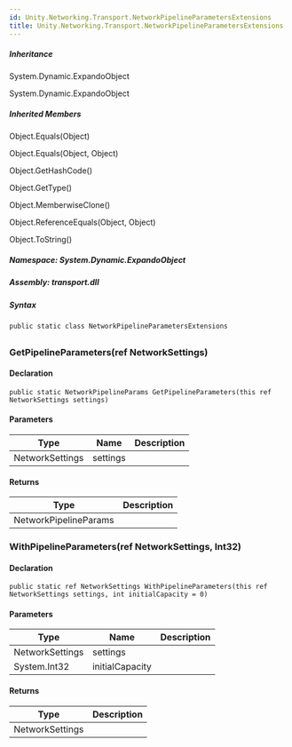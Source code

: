 ```yaml
---  
id: Unity.Networking.Transport.NetworkPipelineParametersExtensions  
title: Unity.Networking.Transport.NetworkPipelineParametersExtensions  
---
```


<div class="markdown level0 summary">

</div>

<div class="markdown level0 conceptual">

</div>

<div class="inheritance">

##### Inheritance

<div class="level0">

System.Dynamic.ExpandoObject

</div>

<div class="level1">

System.Dynamic.ExpandoObject

</div>

</div>

<div class="inheritedMembers">

##### Inherited Members

<div>

Object.Equals(Object)

</div>

<div>

Object.Equals(Object, Object)

</div>

<div>

Object.GetHashCode()

</div>

<div>

Object.GetType()

</div>

<div>

Object.MemberwiseClone()

</div>

<div>

Object.ReferenceEquals(Object, Object)

</div>

<div>

Object.ToString()

</div>

</div>

##### **Namespace**: System.Dynamic.ExpandoObject

##### **Assembly**: transport.dll

##### Syntax

``` lang-csharp
public static class NetworkPipelineParametersExtensions
```

## 

### GetPipelineParameters(ref NetworkSettings)

<div class="markdown level1 summary">

</div>

<div class="markdown level1 conceptual">

</div>

#### Declaration

``` lang-csharp
public static NetworkPipelineParams GetPipelineParameters(this ref NetworkSettings settings)
```

#### Parameters

| Type            | Name     | Description |
|-----------------|----------|-------------|
| NetworkSettings | settings |             |

#### Returns

| Type                  | Description |
|-----------------------|-------------|
| NetworkPipelineParams |             |

### WithPipelineParameters(ref NetworkSettings, Int32)

<div class="markdown level1 summary">

</div>

<div class="markdown level1 conceptual">

</div>

#### Declaration

``` lang-csharp
public static ref NetworkSettings WithPipelineParameters(this ref NetworkSettings settings, int initialCapacity = 0)
```

#### Parameters

| Type            | Name            | Description |
|-----------------|-----------------|-------------|
| NetworkSettings | settings        |             |
| System.Int32    | initialCapacity |             |

#### Returns

| Type            | Description |
|-----------------|-------------|
| NetworkSettings |             |
